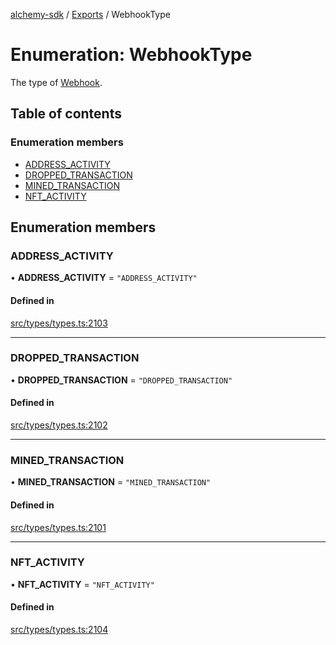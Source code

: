 [alchemy-sdk](../README.md) / [Exports](../modules.md) / WebhookType

# Enumeration: WebhookType

The type of [Webhook](../interfaces/Webhook.md).

## Table of contents

### Enumeration members

- [ADDRESS\_ACTIVITY](WebhookType.md#address_activity)
- [DROPPED\_TRANSACTION](WebhookType.md#dropped_transaction)
- [MINED\_TRANSACTION](WebhookType.md#mined_transaction)
- [NFT\_ACTIVITY](WebhookType.md#nft_activity)

## Enumeration members

### ADDRESS\_ACTIVITY

• **ADDRESS\_ACTIVITY** = `"ADDRESS_ACTIVITY"`

#### Defined in

[src/types/types.ts:2103](https://github.com/alchemyplatform/alchemy-sdk-js/blob/a8bc079/src/types/types.ts#L2103)

___

### DROPPED\_TRANSACTION

• **DROPPED\_TRANSACTION** = `"DROPPED_TRANSACTION"`

#### Defined in

[src/types/types.ts:2102](https://github.com/alchemyplatform/alchemy-sdk-js/blob/a8bc079/src/types/types.ts#L2102)

___

### MINED\_TRANSACTION

• **MINED\_TRANSACTION** = `"MINED_TRANSACTION"`

#### Defined in

[src/types/types.ts:2101](https://github.com/alchemyplatform/alchemy-sdk-js/blob/a8bc079/src/types/types.ts#L2101)

___

### NFT\_ACTIVITY

• **NFT\_ACTIVITY** = `"NFT_ACTIVITY"`

#### Defined in

[src/types/types.ts:2104](https://github.com/alchemyplatform/alchemy-sdk-js/blob/a8bc079/src/types/types.ts#L2104)
